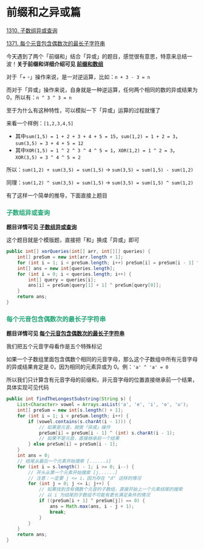 # 前缀和之异或篇

[1310. 子数组异或查询](https://leetcode.cn/problems/xor-queries-of-a-subarray/)

[1371. 每个元音包含偶数次的最长子字符串](https://leetcode.cn/problems/find-the-longest-substring-containing-vowels-in-even-counts/)



今天遇到了两个「前缀和」结合「异或」的题目，感觉很有意思，特意来总结一波！**关于前缀和详细介绍可见 [前缀和数组](./前缀和数组.html)**



对于「+ -」操作来说，是一对逆运算，比如：`n + 3 - 3 = n`

而对于「异或」操作来说，自身就是一种逆运算，任何两个相同的数的异或结果为 0，所以有：`n ^ 3 ^ 3 = n`

至于为什么有这种特性，可以模拟一下「异或」运算的过程就懂了

来看一个样例：`[1,2,3,4,5]`

- 其中`sum(1,5) = 1 + 2 + 3 + 4 + 5 = 15`，`sum(1,2) = 1 + 2 = 3`，`sum(3,5) = 3 + 4 + 5 = 12`
- 其中`XOR(1,5) = 1 ^ 2 ^ 3 ^ 4 ^ 5 = 1`，`XOR(1,2) = 1 ^ 2 = 3`，`XOR(3,5) = 3 ^ 4 ^ 5 = 2`

所以：`sum(1,2) + sum(3,5) = sum(1,5)` -> `sum(3,5) = sum(1,5) - sum(1,2)`

同理：`sum(1,2) ^ sum(3,5) = sum(1,5)` -> `sum(3,5) = sum(1,5) ^ sum(1,2)`

有了这样一个简单的推导，下面直接上题目

### <font color=#1FA774>子数组异或查询</font>

**题目详情可见 [子数组异或查询](https://leetcode.cn/problems/xor-queries-of-a-subarray/)**

这个题目就是个模版题，直接把「和」换成「异或」即可

```java
public int[] xorQueries(int[] arr, int[][] queries) {
    int[] preSum = new int[arr.length + 1];
    for (int i = 1; i < preSum.length; i++) preSum[i] = preSum[i - 1] ^ arr[i - 1];
    int[] ans = new int[queries.length];
    for (int i = 0; i < queries.length; i++) {
        int[] query = queries[i];
        ans[i] = preSum[query[1] + 1] ^ preSum[query[0]];
    }
    return ans;
}
```


### <font color=#1FA774>每个元音包含偶数次的最长子字符串</font>

**题目详情可见 [每个元音包含偶数次的最长子字符串](https://leetcode.cn/problems/find-the-longest-substring-containing-vowels-in-even-counts/)**

我们把五个元音字母看作是五个特殊标记

如果一个子数组里面包含偶数个相同的元音字母，那么这个子数组中所有元音字母的异或结果肯定是 0，因为相同的元素异或为 0。例：`'a' ^ 'a' = 0`

所以我们只计算含有元音字母的前缀和，非元音字母的位置直接继承前一个结果，具体实现可见代码

```java
public int findTheLongestSubstring(String s) {
    List<Character> vowel = Arrays.asList('a', 'e', 'i', 'o', 'u');
    int[] preSum = new int[s.length() + 1];
    for (int i = 1; i < preSum.length; i++) {
        if (vowel.contains(s.charAt(i - 1))) {
            // 如果是元音，就做「异或」操作
            preSum[i] = preSum[i - 1] ^ (int) s.charAt(i - 1);
            // 如果不是元音，直接继承前一个结果
        } else preSum[i] = preSum[i - 1];
    }
    int ans = 0;
    // 结尾从最后一个元素开始搜索 [......i]
    for (int i = s.length() - 1; i >= 0; i--) {
        // 开头从第一个元素开始搜索 [j......]
        // 注意：一定要 j <= i，因为存在 "d" 这样的情况
        for (int j = 0; j <= i; j++) {
            // 如果找到含有偶数个元音的子数组，直接开始上一个元素结尾的搜索
            // 以 i 为结尾的子数组不可能有更长满足条件的情况
            if ((preSum[i + 1] ^ preSum[j]) == 0) {
                ans = Math.max(ans, i - j + 1);
                break;
            }
        }
    }
    return ans;
}
```
